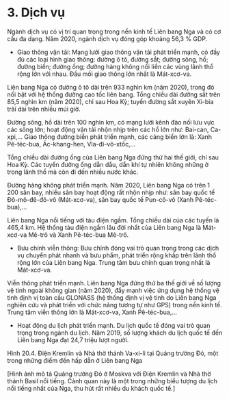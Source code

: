 # 3. Dịch vụ

Ngành dịch vụ có vị trí quan trọng trong nền kinh tế Liên bang Nga và có cơ cấu đa dạng. Năm 2020, ngành dịch vụ đóng góp khoảng 56,3 % GDP.

- Giao thông vận tải: Mạng lưới giao thông vận tải phát triển mạnh, có đầy đủ các loại hình giao thông: đường ô tô, đường sắt; đường sông, hồ; đường biển; đường ống; đường hàng không nối liền các vùng lãnh thổ rộng lớn với nhau. Đầu mối giao thông lớn nhất là Mát-xcơ-va.

Liên bang Nga có đường ô tô dài trên 933 nghìn km (năm 2020), trong đó nối bật với hệ thống đường cao tốc liên bang. Tổng chiều dài đường sắt trên 85,5 nghìn km (năm 2020), chỉ sau Hoa Kỳ; tuyến đường sắt xuyên Xi-bia trải dài trên nhiều múi giờ.

Đường sông, hồ dài trên 100 nghìn km, có mạng lưới kênh đào nối lưu vực các sông lớn; hoạt động vận tải nhộn nhịp trên các hồ lớn như: Bai-can, Ca-xpi,...
Giao thông đường biển phát triển mạnh, các cảng biển lớn là: Xanh Pê-téc-bua, Ác-khang-hen, Vla-đi-vô-xtốc,...

Tổng chiều dài đường ống của Liên bang Nga đứng thứ hai thế giới, chỉ sau Hoa Kỳ. Các tuyến đường ống dẫn dầu, dẫn khí tự nhiên không những ở trong lãnh thổ mà còn đi đến nhiều nước khác.

Đường hàng không phát triển mạnh. Năm 2020, Liên bang Nga có trên 1 200 sân bay, nhiều sân bay hoạt động rất nhộn nhịp như: sân bay quốc tế Đô-mô-đê-đô-vô (Mát-xcơ-va), sân bay quốc tế Pun-cô-vô (Xanh Pê-téc-bua),...

Liên bang Nga nổi tiếng với tàu điện ngầm. Tổng chiều dài của các tuyến là 465,4 km. Hệ thống tàu điện ngầm lâu đời nhất của Liên bang Nga là Mát-xcơ-va Mê-trô và Xanh Pê-téc-bua Mê-trô.

- Bưu chính viễn thông: Bưu chính đóng vai trò quan trọng trong các dịch vụ chuyển phát nhanh và bưu phẩm, phát triển rộng khắp trên lãnh thổ rộng lớn của Liên bang Nga. Trung tâm bưu chính quan trọng nhất là Mát-xcơ-va.

Viễn thông phát triển mạnh. Liên bang Nga đứng thứ ba thế giới về số lượng vệ tinh ngoài không gian (năm 2020), đẩy mạnh việc ứng dụng hệ thống vệ tinh định vị toàn cầu GLONASS (hệ thống định vị vệ tinh do Liên bang Nga nghiên cứu và phát triển với chức năng tương tự như GPS) trong nền kinh tế. Trung tâm viễn thông lớn là Mát-xcơ-va, Xanh Pê-téc-bua,...

- Hoạt động du lịch phát triển mạnh. Du lịch quốc tế đóng vai trò quan trọng trong ngành du lịch. Năm 2019, số lượng khách du lịch quốc tế đến Liên bang Nga đạt 24,7 triệu lượt người.

Hình 20.4. Điện Kremlin và Nhà thờ thánh Va-xi-li tại Quảng trường Đỏ, một trong những điểm đến hấp dẫn ở Liên bang Nga

[Hình ảnh mô tả Quảng trường Đỏ ở Moskva với Điện Kremlin và Nhà thờ thánh Basil nổi tiếng. Cảnh quan này là một trong những biểu tượng du lịch nổi tiếng nhất của Nga, thu hút rất nhiều du khách quốc tế.]